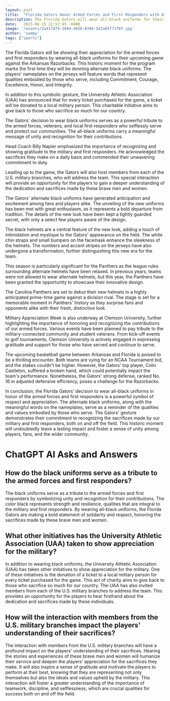 ```yaml
---
layout: post
title:  "Florida Gators Honor Armed Forces and First Responders with All-Black Uniforms"
description: The Florida Gators will wear all-black uniforms for their upcoming game as a tribute to the armed forces and first responders.
date:   2023-08-15 22:57:45 -0400
image: '/assets/2a417d74-2844-4026-8394-5d2a65f71f0f.jpg'
author: 'sammy'
tags: ["sports"]
---
```


The Florida Gators will be showing their appreciation for the armed forces and first responders by wearing all-black uniforms for their upcoming game against the Arkansas Razorbacks. This historic moment for the program marks the first time they will be donning alternate black uniforms. The players' nameplates on the jerseys will feature words that represent qualities embodied by those who serve, including Commitment, Courage, Excellence, Honor, and Integrity.

In addition to this symbolic gesture, the University Athletic Association (UAA) has announced that for every ticket purchased for the game, a ticket will be donated to a local military person. This charitable initiative aims to give back to those who sacrifice so much for our country.

The Gators' decision to wear black uniforms serves as a powerful tribute to the armed forces, veterans, and local first responders who selflessly serve and protect our communities. The all-black uniforms carry a meaningful message of unity and recognition for their contributions.

Head Coach Billy Napier emphasized the importance of recognizing and showing gratitude to the military and first responders. He acknowledged the sacrifices they make on a daily basis and commended their unwavering commitment to duty.

Leading up to the game, the Gators will also host members from each of the U.S. military branches, who will address the team. This special interaction will provide an opportunity for the players to gain a deeper understanding of the dedication and sacrifices made by these brave men and women.

The Gators' alternate black uniforms have generated anticipation and excitement among fans and players alike. The unveiling of the new uniforms has been met with great enthusiasm, as it represents a bold departure from tradition. The details of the new look have been kept a tightly guarded secret, with only a select few players aware of the design.

The black helmets are a central feature of the new look, adding a touch of intimidation and mystique to the Gators' appearance on the field. The white chin straps and small bumpers on the facemask enhance the sleekness of the helmets. The numbers and accent stripes on the jerseys have also undergone a transformation, further distinguishing this new era for the team.

This season is particularly significant for the Panthers as the league rules surrounding alternate helmets have been relaxed. In previous years, teams were not allowed to wear alternate helmets, but this year, the Panthers have been granted the opportunity to showcase their innovative design.

The Carolina Panthers are set to debut their new helmets in a highly anticipated prime-time game against a division rival. The stage is set for a memorable moment in Panthers' history as they surprise fans and opponents alike with their fresh, distinctive look.

Military Appreciation Week is also underway at Clemson University, further highlighting the importance of honoring and recognizing the contributions of our armed forces. Various events have been planned to pay tribute to the military-connected community and student veterans. From kick-off events to golf tournaments, Clemson University is actively engaged in expressing gratitude and support for those who have served and continue to serve.

The upcoming basketball game between Arkansas and Florida is poised to be a thrilling encounter. Both teams are vying for an NCAA Tournament bid, and the stakes couldn't be higher. However, the Gators' top player, Colin Castleton, suffered a broken hand, which could potentially impact the team's performance. Nonetheless, the Gators' strong defense, ranked No. 16 in adjusted defensive efficiency, poses a challenge for the Razorbacks.

In conclusion, the Florida Gators' decision to wear all-black uniforms in honor of the armed forces and first responders is a powerful symbol of respect and appreciation. The alternate black uniforms, along with the meaningful words on the nameplates, serve as a reminder of the qualities and values embodied by those who serve. The Gators' gesture demonstrates their commitment to recognizing the sacrifices made by our military and first responders, both on and off the field. This historic moment will undoubtedly leave a lasting impact and foster a sense of unity among players, fans, and the wider community.


# ChatGPT AI Asks and Answers
## How do the black uniforms serve as a tribute to the armed forces and first responders?
The black uniforms serve as a tribute to the armed forces and first responders by symbolizing unity and recognition for their contributions. The color black represents strength and resilience, qualities that are integral to the military and first responders. By wearing all-black uniforms, the Florida Gators are making a bold statement of solidarity and respect, honoring the sacrifices made by these brave men and women.

## What other initiatives has the University Athletic Association (UAA) taken to show appreciation for the military?
In addition to wearing black uniforms, the University Athletic Association (UAA) has taken other initiatives to show appreciation for the military. One of these initiatives is the donation of a ticket to a local military person for every ticket purchased for the game. This act of charity aims to give back to those who sacrifice so much for our country. The UAA has also invited members from each of the U.S. military branches to address the team. This provides an opportunity for the players to hear firsthand about the dedication and sacrifices made by these individuals.

## How will the interaction with members from the U.S. military branches impact the players' understanding of their sacrifices?
The interaction with members from the U.S. military branches will have a profound impact on the players' understanding of their sacrifices. Hearing the stories and experiences of these brave men and women will humanize their service and deepen the players' appreciation for the sacrifices they make. It will also inspire a sense of gratitude and motivate the players to perform at their best, knowing that they are representing not only themselves but also the ideals and values upheld by the military. This interaction will foster a greater understanding of the importance of teamwork, discipline, and selflessness, which are crucial qualities for success both on and off the field.

